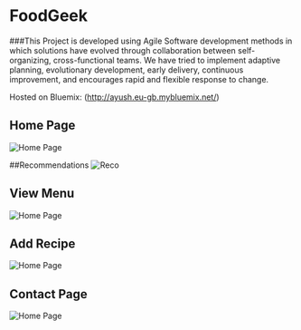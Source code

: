 # FoodGeek

###This Project is developed using Agile Software development methods in which solutions have evolved through collaboration between self-organizing, cross-functional teams. 
We have tried to implement adaptive planning, evolutionary development, early delivery, continuous improvement, and encourages rapid and flexible response to change. 

Hosted on Bluemix: (http://ayush.eu-gb.mybluemix.net/)

## Home Page
![Home Page](http://i.imgur.com/1tq39jI.png)

##Recommendations
![Reco](http://i.imgur.com/bH81GAC.png)

## View Menu
![Home Page](http://i.imgur.com/6hMKn04.png)

## Add Recipe
![Home Page](http://i.imgur.com/HO4taSR.png)

## Contact Page
![Home Page](http://i.imgur.com/nqj7KLP.png)
